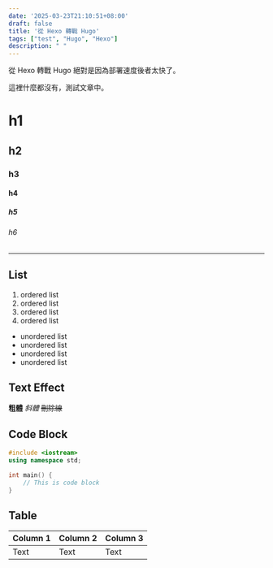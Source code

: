 ```yaml
---
date: '2025-03-23T21:10:51+08:00'
draft: false
title: '從 Hexo 轉戰 Hugo'
tags: ["test", "Hugo", "Hexo"]
description: " "
---
```


從 Hexo 轉戰 Hugo 絕對是因為部署速度後者太快了。

這裡什麼都沒有，測試文章中。

# h1
## h2
### h3
#### h4
##### h5
###### h6

---

## List

1. ordered list
2. ordered list
3. ordered list
4. ordered list

- unordered list
- unordered list
- unordered list
- unordered list

## Text Effect

**粗體** *斜體* ~~刪除線~~

## Code Block

```cpp
#include <iostream>
using namespace std;

int main() {
    // This is code block
}
```

## Table

| Column 1 | Column 2 | Column 3 |
| -------- | -------- | -------- |
| Text     | Text     | Text     |

